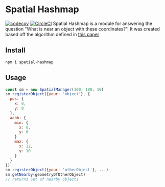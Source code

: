 # Spatial Hashmap
[![codecov](https://codecov.io/gh/derduher/spatial-hashmap-js/branch/master/graph/badge.svg)](https://codecov.io/gh/derduher/spatial-hashmap-js)
[![CircleCI](https://circleci.com/gh/derduher/spatial-hashmap-js.svg?style=svg)](https://circleci.com/gh/derduher/spatial-hashmap-js)
Spatial Hashmap is a module for answering the question "What is near an object with these coordinates?". It was created based off the algorithm defined in [this paper](http://www.cs.ucf.edu/~jmesit/publications/scsc%202005.pdf)

## Install

`npm i spatial-hashmap`

## Usage

```javascript
const sm = new SpatialManager(100, 100, 10)
sm.registerObject({your: 'object'}, {
  pos: {
    x: 0,
    y: 0
  },
  aabb: {
    min: {
      x: 0,
      y: 0
    }
    max: {
      x: 12,
      y: 10
    }
  }
})
sm.registerObject({your: 'otherObject'}, ...)
sm.getNearby(geometryOfOtherObject)
// returns Set of nearby objects
```
